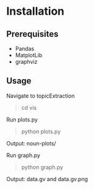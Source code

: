 # Installation

## Prerequisites

* Pandas
* MatplotLib
* graphviz


## Usage

Navigate to topicExtraction

> cd vis

Run plots.py

> python plots.py

Output: noun-plots/

Run graph.py

> python graph.py

Output: data.gv and data.gv.png
